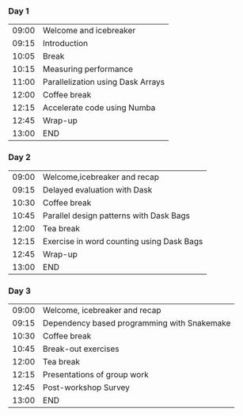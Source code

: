 <div class="row">
  <div class="col-md-6">
    <h3>Day 1</h3>
    <table class="table table-striped">
      <tr> <td>09:00</td>  <td>Welcome and icebreaker</td> </tr>
      <tr> <td>09:15</td>  <td>Introduction</td></tr>
      <tr> <td>10:05</td>  <td>Break</td></tr>
      <tr> <td>10:15</td>  <td>Measuring performance</td> </tr>
      <tr> <td>11:00</td>  <td>Parallelization using Dask Arrays</td> </tr>
      <tr> <td>12:00</td>  <td>Coffee break</td> </tr>
      <tr> <td>12:15</td>  <td>Accelerate code using Numba</td> </tr>
      <tr> <td>12:45</td>  <td>Wrap-up</td> </tr>
      <tr> <td>13:00</td>  <td>END</td></tr>
    </table>
  </div>
  <div class="col-md-6">
    <h3>Day 2</h3>
    <table class="table table-striped">
      <tr> <td>09:00</td>  <td>Welcome,icebreaker and recap</td> </tr>
      <tr> <td>09:15</td>  <td>Delayed evaluation with Dask</td> </tr>
      <tr> <td>10:30</td>  <td>Coffee break</td> </tr>
      <tr> <td>10:45</td>  <td>Parallel design patterns with Dask Bags</td></tr>
      <tr> <td>12:00</td>  <td>Tea break</td> </tr>
      <tr> <td>12:15</td>  <td>Exercise in word counting using Dask Bags</td></tr>
      <tr> <td>12:45</td>  <td>Wrap-up</td> </tr>
      <tr> <td>13:00</td>  <td>END</td> </tr>
    </table>
  </div>
  <div class="col-md-6">
    <h3>Day 3</h3>
    <table class="table table-striped">
      <tr> <td>09:00</td>  <td>Welcome, icebreaker and recap</td> </tr>
      <tr> <td>09:15</td>  <td>Dependency based programming with Snakemake</td> </tr>
      <tr> <td>10:30</td>  <td>Coffee break</td> </tr>
      <tr> <td>10:45</td>  <td>Break-out exercises</td></tr>
      <tr> <td>12:00</td>  <td>Tea break</td> </tr>
      <tr> <td>12:15</td>  <td>Presentations of group work</td> </tr>
      <tr> <td>12:45</td>  <td>Post-workshop Survey</td> </tr>
      <tr> <td>13:00</td>  <td>END</td> </tr>
    </table>
  </div>
</div>
